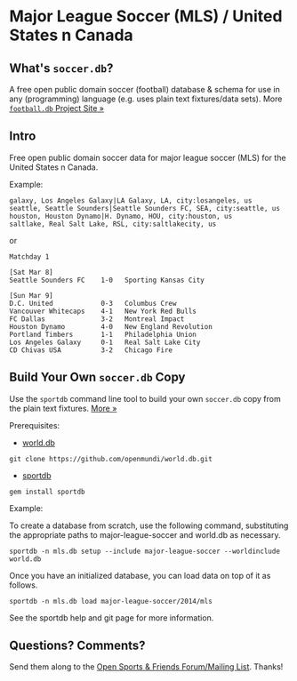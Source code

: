 # Major League Soccer (MLS) / United States n Canada


## What's `soccer.db`?

A free open public domain soccer (football) database & schema
for use in any (programming) language
(e.g. uses plain text fixtures/data sets).
More [`football.db` Project Site »](http://openfootball.github.io)


## Intro

Free open public domain soccer data for major league soccer (MLS)
for the United States n Canada.


Example:

~~~
galaxy, Los Angeles Galaxy|LA Galaxy, LA, city:losangeles, us
seattle, Seattle Sounders|Seattle Sounders FC, SEA, city:seattle, us
houston, Houston Dynamo|H. Dynamo, HOU, city:houston, us
saltlake, Real Salt Lake, RSL, city:saltlakecity, us
~~~

or

~~~
Matchday 1

[Sat Mar 8]
Seattle Sounders FC    1-0   Sporting Kansas City

[Sun Mar 9]
D.C. United            0-3   Columbus Crew
Vancouver Whitecaps    4-1   New York Red Bulls
FC Dallas              3-2   Montreal Impact
Houston Dynamo         4-0   New England Revolution
Portland Timbers       1-1   Philadelphia Union
Los Angeles Galaxy     0-1   Real Salt Lake City
CD Chivas USA          3-2   Chicago Fire
~~~


## Build Your Own `soccer.db` Copy

Use the `sportdb` command line tool to build your own `soccer.db` copy
from the plain text fixtures. [More »](http://openfootball.github.io/build.html)

Prerequisites:

* [world.db](https://github.com/openmundi/world.db.git)

~~~
git clone https://github.com/openmundi/world.db.git
~~~

* [sportdb](https://github.com/sportdb/sport.db.ruby)

~~~
gem install sportdb
~~~

Example:

To create a database from scratch, use the following command, substituting the appropriate paths to major-league-soccer and world.db as necessary.

~~~
sportdb -n mls.db setup --include major-league-soccer --worldinclude world.db
~~~

Once you have an initialized database, you can load data on top of it as follows.

~~~
sportdb -n mls.db load major-league-soccer/2014/mls
~~~

See the sportdb help and git page for more information.

## Questions? Comments?

Send them along to the
[Open Sports & Friends Forum/Mailing List](http://groups.google.com/group/opensport).
Thanks!
